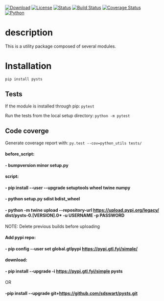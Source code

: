 [![Download](https://img.shields.io/pypi/v/pysts?label=pysts)](https://pypi.org/project/pysts/)          [![License](https://img.shields.io/pypi/l/pysts)](https://pypi.org/project/pysts/)          [![Status](https://img.shields.io/pypi/status/pysts)](https://pypi.org/project/pysts/)          [![Build Status](https://travis-ci.com/sdswart/pysts.svg?branch=master)](https://travis-ci.com/sdswart/pysts)          [![Coverage Status](https://coveralls.io/repos/github/sdswart/pysts/badge.svg?branch=dev)](https://coveralls.io/github/sdswart/pysts?branch=dev)          [![Python](https://img.shields.io/badge/python-3.9-blue.svg)](https://www.python.org/downloads/release/python-390/)

# description

This is a utility package composed of several modules.

# Installation

`pip install pysts`

## Tests

If the module is installed through pip:
`pytest`

Run the tests from the local setup directory:
`python -m pytest`


## Code coverge

Generate coverage report with: `py.test --cov=python_utils tests/`

####  before_script:
####    - bumpversion minor setup.py
####  script:
####    - pip install --user --upgrade setuptools wheel twine numpy
####    - python setup.py sdist bdist_wheel
####    - python -m twine upload --repository-url https://upload.pypi.org/legacy/ dist/pysts-0.[VERSION].0* -u USERNAME -p PASSWORD
NOTE: Delete previous builds before uploading

####  Add pypi repo:
####    - pip config --user set global.gtlpypi https://pypi.gtl.fyi/simple/

####  download:
####    - pip install --upgrade -i https://pypi.gtl.fyi/simple pysts
OR
####    -pip install --upgrade git+https://github.com/sdswart/pysts.git
